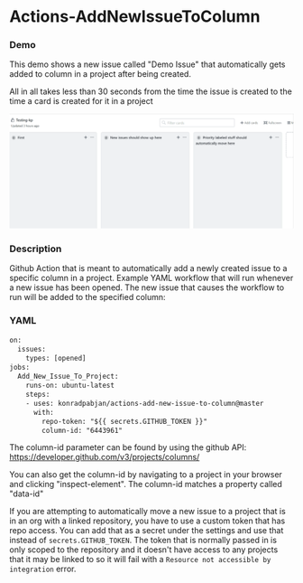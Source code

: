 # Actions-AddNewIssueToColumn

### Demo

This demo shows a new issue called "Demo Issue" that automatically gets added to column in a project after being created.

All in all takes less than 30 seconds from the time the issue is created to the time a card is created for it in a project

![](demo.gif)

### Description

Github Action that is meant to automatically add a newly created issue to a specific column in a project. Example YAML workflow that will run whenever a new issue has been opened. The new issue that causes the workflow to run will be added to the specified column:

### YAML

```name: "New Issue Automation"
on:
  issues:
    types: [opened]
jobs:
  Add_New_Issue_To_Project:
    runs-on: ubuntu-latest
    steps:
    - uses: konradpabjan/actions-add-new-issue-to-column@master
      with:
        repo-token: "${{ secrets.GITHUB_TOKEN }}"
        column-id: "6443961"
 ```
        
The column-id parameter can be found by using the github API: https://developer.github.com/v3/projects/columns/

You can also get the column-id by navigating to a project in your browser and clicking "inspect-element". The column-id matches a property called "data-id"

If you are attempting to automatically move a new issue to a project that is in an org with a linked repository, you have to use a custom token that has repo access. You can add that as a secret under the settings and use that instead of `secrets.GITHUB_TOKEN`. The token that is normally passed in is only scoped to the repository and it doesn't have access to any projects that it may be linked to so it will fail with a `Resource not accessible by integration` error.
